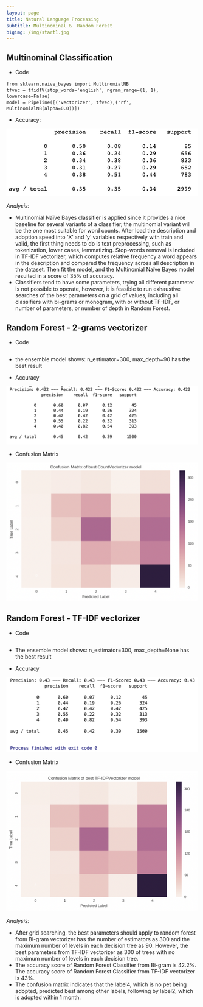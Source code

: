 ```yaml
---
layout: page
title: Natural Language Processing
subtitle: Multinominal &  Random Forest
bigimg: /img/start1.jpg
---
```


## Multinominal Classification

* Code

```
from sklearn.naive_bayes import MultinomialNB
tfvec = tfidfV(stop_words='english', ngram_range=(1, 1), lowercase=False)
model = Pipeline([('vectorizer', tfvec),('rf', MultinomialNB(alpha=0.0))])
```

* Accuracy:

![multinominal accuracy](/img/multinominal-accuracy.png)

*Analysis:*
 * Multinomial Naïve Bayes classifier is applied since it provides a nice baseline for several variants of a classifier, the multinomial variant will be the one most suitable for word counts. After load the description and adoption speed into ‘X’ and ‘y’ variables respectively with train and valid, the first thing needs to do is text preprocessing, such as tokenization, lower cases, lemmatizing. Stop-words removal is included in TF-IDF vectorizer, which computes relative frequency a word appears in the description and compared the frequency across all description in the dataset. Then fit the model, and the Multinomial Naïve Bayes model resulted in a score of 35% of accuracy. 
 * Classifiers tend to have some parameters, trying all different parameter is not possible to operate, however, it is feasible to run exhaustive searches of the best parameters on a grid of values, including all classifiers with bi-grams or monogram, with or without TF-IDF, or number of parameters, or number of depth in Random Forest.

## Random Forest - 2-grams vectorizer

* Code

```

```

* the ensemble model shows: n_estimator=300, max_depth=90 has the best result

* Accuracy 

![2-grams vectorizer accuracy](/img/cv-accuracy.png)

* Confusion Matrix

![cv confusion matrix](/img/cv-matrix.png)

## Random Forest - TF-IDF vectorizer

* Code

```

```

* The ensemble model shows: n_estimator=300, max_depth=None has the best result

* Accuracy

![tf-idf vectorizer accuracy](/img/tfidf-accuracy.png)

* Confusion Matrix

![tf-idf confusion matrix](/img/tfidf-matrix.png)

*Analysis:*
 * After grid searching, the best parameters should apply to random forest from Bi-gram vectorizer has the number of estimators as 300 and the maximum number of levels in each decision tree as 90. However, the best parameters from TF-IDF vectorizer as 300 of trees with no maximum number of levels in each decision tree. 
 * The accuracy score of Random Forest Classifier from Bi-gram is 42.2%. The accuracy score of Random Forest Classifier from TF-IDF vectorizer is 43%.
 * The confusion matrix indicates that the label4, which is no pet being adopted, predicted best among other labels, following by label2, which is adopted within 1 month.
